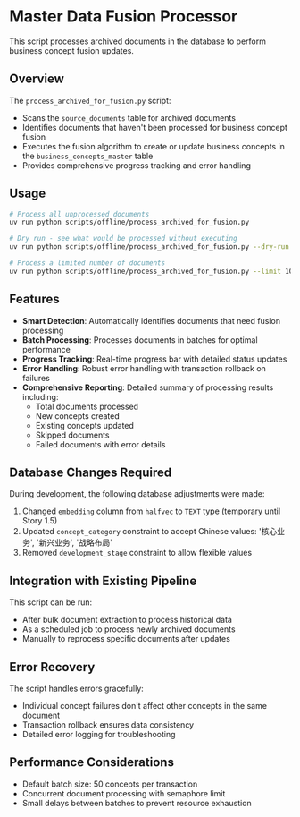 # Master Data Fusion Processor

This script processes archived documents in the database to perform business concept fusion updates.

## Overview

The `process_archived_for_fusion.py` script:
- Scans the `source_documents` table for archived documents
- Identifies documents that haven't been processed for business concept fusion
- Executes the fusion algorithm to create or update business concepts in the `business_concepts_master` table
- Provides comprehensive progress tracking and error handling

## Usage

```bash
# Process all unprocessed documents
uv run python scripts/offline/process_archived_for_fusion.py

# Dry run - see what would be processed without executing
uv run python scripts/offline/process_archived_for_fusion.py --dry-run

# Process a limited number of documents
uv run python scripts/offline/process_archived_for_fusion.py --limit 10
```

## Features

- **Smart Detection**: Automatically identifies documents that need fusion processing
- **Batch Processing**: Processes documents in batches for optimal performance
- **Progress Tracking**: Real-time progress bar with detailed status updates
- **Error Handling**: Robust error handling with transaction rollback on failures
- **Comprehensive Reporting**: Detailed summary of processing results including:
  - Total documents processed
  - New concepts created
  - Existing concepts updated
  - Skipped documents
  - Failed documents with error details

## Database Changes Required

During development, the following database adjustments were made:
1. Changed `embedding` column from `halfvec` to `TEXT` type (temporary until Story 1.5)
2. Updated `concept_category` constraint to accept Chinese values: '核心业务', '新兴业务', '战略布局'
3. Removed `development_stage` constraint to allow flexible values

## Integration with Existing Pipeline

This script can be run:
- After bulk document extraction to process historical data
- As a scheduled job to process newly archived documents
- Manually to reprocess specific documents after updates

## Error Recovery

The script handles errors gracefully:
- Individual concept failures don't affect other concepts in the same document
- Transaction rollback ensures data consistency
- Detailed error logging for troubleshooting

## Performance Considerations

- Default batch size: 50 concepts per transaction
- Concurrent document processing with semaphore limit
- Small delays between batches to prevent resource exhaustion